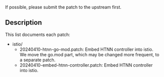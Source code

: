If possible, please submit the patch to the upstream first.

## Description

This list documents each patch:

* istio/
    * 20240410-htnn-go-mod.patch: Embed HTNN controller into istio. We move the go.mod part, which may be changed more frequent, to a separate patch.
    * 20240410-embed-htnn-controller.patch: Embed HTNN controller into istio.
